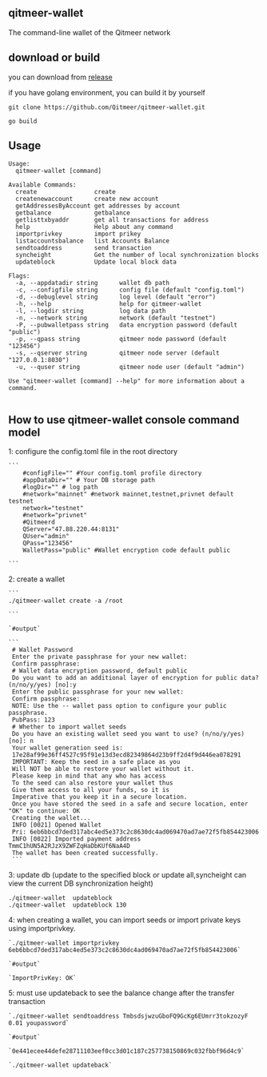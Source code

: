 ## qitmeer-wallet
The command-line wallet of the Qitmeer network


## download or build

you can download from [release](https://github.com/Qitmeer/qitmeer-wallet/releases)

if you have golang environment, you can build it by yourself

```
git clone https://github.com/Qitmeer/qitmeer-wallet.git

go build

```

## Usage

```
Usage:
  qitmeer-wallet [command]

Available Commands:
  create                create
  createnewaccount      create new account
  getAddressesByAccount get addresses by account
  getbalance            getbalance
  getlisttxbyaddr       get all transactions for address
  help                  Help about any command
  importprivkey         import prikey
  listaccountsbalance   list Accounts Balance
  sendtoaddress         send transaction
  syncheight            Get the number of local synchronization blocks
  updateblock           Update local block data

Flags:
  -a, --appdatadir string      wallet db path
  -c, --configfile string      config file (default "config.toml")
  -d, --debuglevel string      log level (default "error")
  -h, --help                   help for qitmeer-wallet
  -l, --logdir string          log data path
  -n, --network string         network (default "testnet")
  -P, --pubwalletpass string   data encryption password (default "public")
  -p, --qpass string           qitmeer node password (default "123456")
  -s, --qserver string         qitmeer node server (default "127.0.0.1:8030")
  -u, --quser string           qitmeer node user (default "admin")

Use "qitmeer-wallet [command] --help" for more information about a command.


```

## How to use qitmeer-wallet console command model

1:  configure the config.toml file in the root directory

    ```
        #configFile="" #Your config.toml profile directory
        #appDataDir="" # Your DB storage path
        #logDir="" # log path
        #network="mainnet" #network mainnet,testnet,privnet default testnet
        network="testnet"
        #network="privnet"
        #Qitmeerd
        QServer="47.88.220.44:8131"
        QUser="admin"
        QPass="123456"
        WalletPass="public" #Wallet encryption code default public
    
    ```

2:  create a  wallet

    ```
    ./qitmeer-wallet create -a /root
    
    ```
    
    `#output`
    
    ```
     # Wallet Password
     Enter the private passphrase for your new wallet:
     Confirm passphrase:
     # Wallet data encryption password, default public
     Do you want to add an additional layer of encryption for public data? (n/no/y/yes) [no]:y
     Enter the public passphrase for your new wallet:
     Confirm passphrase:
     NOTE: Use the -- wallet pass option to configure your public passphrase.
     PubPass: 123
     # Whether to import wallet seeds
     Do you have an existing wallet seed you want to use? (n/no/y/yes) [no]: n
     Your wallet generation seed is:
     17e28af99e36ff4527c95f91e13d3ecd82349864d23b9ff2d4f9d446ea078291
     IMPORTANT: Keep the seed in a safe place as you
     Will NOT be able to restore your wallet without it.
     Please keep in mind that any who has access
     To the seed can also restore your wallet thus
     Give them access to all your funds, so it is
     Imperative that you keep it in a secure location.
     Once you have stored the seed in a safe and secure location, enter "OK" to continue: OK
     Creating the wallet...
     INFO [0021] Opened Wallet
     Pri: 6eb6bbcd7ded317abc4ed5e373c2c8630dc4ad069470ad7ae72f5fb854423006
     INFO [0022] Imported payment address TmmC1hUN5A2RJzX9ZWFZqHaDbKUf6NaA4D
     The wallet has been created successfully.
     ```

3:  update db (update to the specified block or update all,syncheight can view the current DB synchronization height)
    
    ./qitmeer-wallet  updateblock
    ./qitmeer-wallet  updateblock 130 
    
    
    
4:  when creating a wallet, you can import seeds or import private keys using importprivkey.

    `./qitmeer-wallet importprivkey 6eb6bbcd7ded317abc4ed5e373c2c8630dc4ad069470ad7ae72f5fb854423006` 
    
    `#output`
    
    `ImportPrivKey: OK`

    
5:  must use updateback to see the balance change after the transfer transaction

    `./qitmeer-wallet sendtoaddress TmbsdsjwzuGboFQ9GcKg6EUmrr3tokzozyF 0.01 youpassword`
    
    `#output`
    
    `0e441ecee44defe28711103eef0cc3d01c187c257738150869c032fbbf96d4c9`

    `./qitmeer-wallet updateback`
